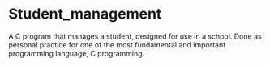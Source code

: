 # Student_management
A C program that manages a student, designed for use in a school. Done as personal practice for one of the most fundamental and important programming language, C programming. 
